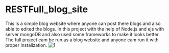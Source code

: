# RESTFull_blog_site

This is a simple blog website where anyone can post there blogs and also able to edited the blogs.
In this project with the help of Node.js and ejs with server mongoDB and also used some frameworks to make it looks better.
The full project cam be run as a blog website and anyone cam run it with proper instalization.
![1](https://user-images.githubusercontent.com/63666859/171652031-40760924-40e7-4714-b45d-3b39862cf0f7.png)
